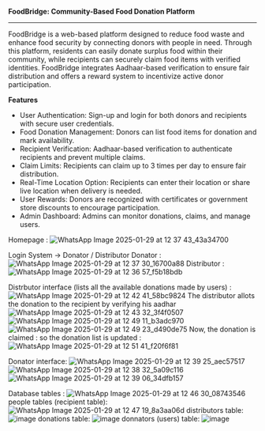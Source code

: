 
<b>FoodBridge: Community-Based Food Donation Platform</b>
<hr>
<p>FoodBridge is a web-based platform designed to reduce food waste and enhance food security by connecting donors with people in need. Through this platform, residents can easily donate surplus food within their community, while recipients can securely claim food items with verified identities. FoodBridge integrates Aadhaar-based verification to ensure fair distribution and offers a reward system to incentivize active donor participation.</p>
<b>Features</b>
<ul>
  <li>User Authentication: Sign-up and login for both donors and recipients with secure user credentials.
</li>
<li>Food Donation Management: Donors can list food items for donation and mark availability.
</li>
<li>Recipient Verification: Aadhaar-based verification to authenticate recipients and prevent multiple claims.
</li>
<li>Claim Limits: Recipients can claim up to 3 times per day to ensure fair distribution.
</li>
<li>Real-Time Location Option: Recipients can enter their location or share live location when delivery is needed.
</li>
<li>User Rewards: Donors are recognized with certificates or government store discounts to encourage participation.
</li>
<li>Admin Dashboard: Admins can monitor donations, claims, and manage users.</li>  
</ul>

Homepage : 
![WhatsApp Image 2025-01-29 at 12 37 43_43a34700](https://github.com/user-attachments/assets/41632414-1bd1-401d-ad6c-dca8acf8ff0c)

Login System -> Donator / Distributor
Donator :
![WhatsApp Image 2025-01-29 at 12 37 30_16700a88](https://github.com/user-attachments/assets/6da9cc40-758a-4aa6-bccb-5e0437c89989)
Distributor : 
![WhatsApp Image 2025-01-29 at 12 36 57_f5b18bdb](https://github.com/user-attachments/assets/0c8ae862-2483-4c57-a1d8-c38463a6dcad)

Distrbutor interface (lists all the available donations made by users) : 
![WhatsApp Image 2025-01-29 at 12 42 41_58bc9824](https://github.com/user-attachments/assets/9531d263-5eda-4d10-b82c-b9525e0256bd)
The distributor allots the donation to the recipient by verifying his aadhar
![WhatsApp Image 2025-01-29 at 12 43 32_3f4f0507](https://github.com/user-attachments/assets/ee2224b8-bb2a-4bcd-9bdf-93d7d8cd568c)
![WhatsApp Image 2025-01-29 at 12 49 11_b3adc970](https://github.com/user-attachments/assets/d811c695-8bc5-491f-a935-c5a873356a3f)
![WhatsApp Image 2025-01-29 at 12 49 23_d490de75](https://github.com/user-attachments/assets/886d8e48-1514-4a56-b01c-f9b304800242)
Now, the donation is claimed : so the donation list is updated : 
![WhatsApp Image 2025-01-29 at 12 51 41_f20f6f81](https://github.com/user-attachments/assets/37a57463-5d53-4a5a-a49a-d8703c41fa4f)

Donator interface: 
![WhatsApp Image 2025-01-29 at 12 39 25_aec57517](https://github.com/user-attachments/assets/57bb9778-c2b0-4734-bc66-23cca2fb1f74)
![WhatsApp Image 2025-01-29 at 12 38 32_5a09c116](https://github.com/user-attachments/assets/cd17d6e9-8aa7-4c74-99a3-42b81e7b3298)
![WhatsApp Image 2025-01-29 at 12 39 06_34dfb157](https://github.com/user-attachments/assets/9dec2dae-1b03-4ac0-ba24-d663d0091102)

Database tables : 
![WhatsApp Image 2025-01-29 at 12 46 30_08743546](https://github.com/user-attachments/assets/7257083c-5965-41ae-a66a-bcdb5f9d2f8f)
people tables (recipient table): 
![WhatsApp Image 2025-01-29 at 12 47 19_8a3aa06d](https://github.com/user-attachments/assets/a9f69313-3862-4414-8f2b-58dc59eff336)
distributors table: 
![image](https://github.com/user-attachments/assets/7bc920e0-1bfb-4b97-9fe6-e223423e3680)
donations table:
![image](https://github.com/user-attachments/assets/3b466719-ef9d-49cb-a48d-bdc4d8fa526e)
donnators (users) table:
![image](https://github.com/user-attachments/assets/98a0e7b2-b8a2-46f3-97b5-86f04e1a28f2)




